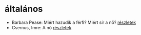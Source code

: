 # általános

- Barbara Pease: Miért hazudik a férfi? Miért sír a nő? [részletek](../_details/Barbara%20Pease.md#id_5)
- Csernus, Imre: A nő [részletek](../_details/Csernus%2C%20Imre.md#id_16)